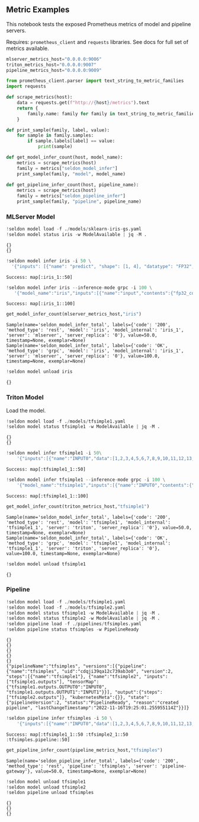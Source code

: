 ## Metric Examples

This notebook tests the exposed Prometheus metrics of model and pipeline servers.

Requires: `prometheus_client` and `requests` libraries.
See docs for full set of metrics available.


```python
mlserver_metrics_host="0.0.0.0:9006"
triton_metrics_host="0.0.0.0:9007"
pipeline_metrics_host="0.0.0.0:9009"
```


```python
from prometheus_client.parser import text_string_to_metric_families
import requests

def scrape_metrics(host):
    data = requests.get(f"http://{host}/metrics").text
    return {
        family.name: family for family in text_string_to_metric_families(data)
    }

def print_sample(family, label, value):
    for sample in family.samples:
        if sample.labels[label] == value:
            print(sample)

def get_model_infer_count(host, model_name):
    metrics = scrape_metrics(host)
    family = metrics["seldon_model_infer"]
    print_sample(family, "model", model_name)
    
def get_pipeline_infer_count(host, pipeline_name):
    metrics = scrape_metrics(host)
    family = metrics["seldon_pipeline_infer"]
    print_sample(family, "pipeline", pipeline_name)
```

### MLServer Model


```python
!seldon model load -f ./models/sklearn-iris-gs.yaml
!seldon model status iris -w ModelAvailable | jq -M .
```

    {}
    {}



```python
!seldon model infer iris -i 50 \
  '{"inputs": [{"name": "predict", "shape": [1, 4], "datatype": "FP32", "data": [[1, 2, 3, 4]]}]}' 
```

    Success: map[:iris_1::50]



```python
!seldon model infer iris --inference-mode grpc -i 100 \
   '{"model_name":"iris","inputs":[{"name":"input","contents":{"fp32_contents":[1,2,3,4]},"datatype":"FP32","shape":[1,4]}]}' 
```

    Success: map[:iris_1::100]



```python
get_model_infer_count(mlserver_metrics_host,"iris")
```

    Sample(name='seldon_model_infer_total', labels={'code': '200', 'method_type': 'rest', 'model': 'iris', 'model_internal': 'iris_1', 'server': 'mlserver', 'server_replica': '0'}, value=50.0, timestamp=None, exemplar=None)
    Sample(name='seldon_model_infer_total', labels={'code': 'OK', 'method_type': 'grpc', 'model': 'iris', 'model_internal': 'iris_1', 'server': 'mlserver', 'server_replica': '0'}, value=100.0, timestamp=None, exemplar=None)



```python
!seldon model unload iris
```

    {}


### Triton Model

Load the model.


```python
!seldon model load -f ./models/tfsimple1.yaml
!seldon model status tfsimple1 -w ModelAvailable | jq -M .
```

    {}
    {}



```python
!seldon model infer tfsimple1 -i 50\
    '{"inputs":[{"name":"INPUT0","data":[1,2,3,4,5,6,7,8,9,10,11,12,13,14,15,16],"datatype":"INT32","shape":[1,16]},{"name":"INPUT1","data":[1,2,3,4,5,6,7,8,9,10,11,12,13,14,15,16],"datatype":"INT32","shape":[1,16]}]}'
```

    Success: map[:tfsimple1_1::50]



```python
!seldon model infer tfsimple1 --inference-mode grpc -i 100 \
    '{"model_name":"tfsimple1","inputs":[{"name":"INPUT0","contents":{"int_contents":[1,2,3,4,5,6,7,8,9,10,11,12,13,14,15,16]},"datatype":"INT32","shape":[1,16]},{"name":"INPUT1","contents":{"int_contents":[1,2,3,4,5,6,7,8,9,10,11,12,13,14,15,16]},"datatype":"INT32","shape":[1,16]}]}'
```

    Success: map[:tfsimple1_1::100]



```python
get_model_infer_count(triton_metrics_host,"tfsimple1")
```

    Sample(name='seldon_model_infer_total', labels={'code': '200', 'method_type': 'rest', 'model': 'tfsimple1', 'model_internal': 'tfsimple1_1', 'server': 'triton', 'server_replica': '0'}, value=50.0, timestamp=None, exemplar=None)
    Sample(name='seldon_model_infer_total', labels={'code': 'OK', 'method_type': 'grpc', 'model': 'tfsimple1', 'model_internal': 'tfsimple1_1', 'server': 'triton', 'server_replica': '0'}, value=100.0, timestamp=None, exemplar=None)



```python
!seldon model unload tfsimple1
```

    {}


### Pipeline



```python
!seldon model load -f ./models/tfsimple1.yaml 
!seldon model load -f ./models/tfsimple2.yaml
!seldon model status tfsimple1 -w ModelAvailable | jq -M .
!seldon model status tfsimple2 -w ModelAvailable | jq -M .
!seldon pipeline load -f ./pipelines/tfsimples.yaml
!seldon pipeline status tfsimples -w PipelineReady
```

    {}
    {}
    {}
    {}
    {}
    {"pipelineName":"tfsimples", "versions":[{"pipeline":{"name":"tfsimples", "uid":"cdqji39qa12c739ab3o0", "version":2, "steps":[{"name":"tfsimple1"}, {"name":"tfsimple2", "inputs":["tfsimple1.outputs"], "tensorMap":{"tfsimple1.outputs.OUTPUT0":"INPUT0", "tfsimple1.outputs.OUTPUT1":"INPUT1"}}], "output":{"steps":["tfsimple2.outputs"]}, "kubernetesMeta":{}}, "state":{"pipelineVersion":2, "status":"PipelineReady", "reason":"created pipeline", "lastChangeTimestamp":"2022-11-16T19:25:01.255955114Z"}}]}



```python
!seldon pipeline infer tfsimples -i 50 \
    '{"inputs":[{"name":"INPUT0","data":[1,2,3,4,5,6,7,8,9,10,11,12,13,14,15,16],"datatype":"INT32","shape":[1,16]},{"name":"INPUT1","data":[1,2,3,4,5,6,7,8,9,10,11,12,13,14,15,16],"datatype":"INT32","shape":[1,16]}]}'
```

    Success: map[:tfsimple1_1::50 :tfsimple2_1::50 :tfsimples.pipeline::50]



```python
get_pipeline_infer_count(pipeline_metrics_host,"tfsimples")
```

    Sample(name='seldon_pipeline_infer_total', labels={'code': '200', 'method_type': 'rest', 'pipeline': 'tfsimples', 'server': 'pipeline-gateway'}, value=50.0, timestamp=None, exemplar=None)



```python
!seldon model unload tfsimple1
!seldon model unload tfsimple2
!seldon pipeline unload tfsimples
```

    {}
    {}
    {}



```python

```

